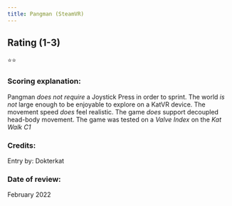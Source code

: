 ```yaml
---
title: Pangman (SteamVR)
---
```


## Rating (1-3)
⭐⭐


### Scoring explanation:
Pangman *does not require* a Joystick Press in order to sprint.
The world *is not* large enough to be enjoyable to explore on a KatVR device.
The movement speed *does* feel realistic.
The game *does* support decoupled head-body movement.
The game was tested on a *Valve Index* on the *Kat Walk C1*

### Credits:
Entry by: Dokterkat

### Date of review:
February 2022

